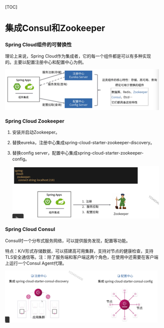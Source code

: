 [TOC]

# 集成Consul和Zookeeper

### Spring Cloud组件的可替换性

理论上来说，Spring Cloud作为集成者，它的每一个组件都是可以有多种实现的。主要以配置注册中心和配置中心为例。

![image-20191104233753780](assets/image-20191104233753780.png)

### Spring Cloud Zookeeper

1. 安装并启动Zookeeper。

2. 替换eureka，注册中心集成spring-cloud-starter-zookeeper-discovery。

3. 替换config server，配置中心集成spring-cloud-starter-zookeeper-config。

   ![image-20191104233928011](assets/image-20191104233928011.png)

### Spring Cloud Consul

Consul时一个分布式服务网络，可以提供服务发现，配置等功能。

特点：K/V形式存储数据，可以搭建高可用集群，支持对节点的健康检查，支持TLS安全通信等。注：除了服务端和客户端这两个角色，在使用中还需要在客户端上运行一个Consul Agent代理。

![image-20191104234642197](assets/image-20191104234642197.png)

